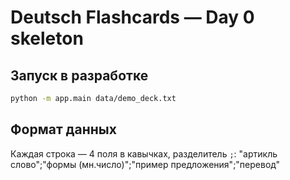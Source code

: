 # Deutsch Flashcards — Day 0 skeleton

## Запуск в разработке
```bash
python -m app.main data/demo_deck.txt
```

## Формат данных
Каждая строка — 4 поля в кавычках, разделитель `;`:
"артикль слово";"формы (мн.число)";"пример предложения";"перевод"
